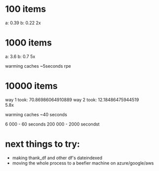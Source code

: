 100 items
=========
a: 0.39
b: 0.22
2x

1000 items
==========
a: 3.6
b: 0.7
5x

warming caches ~5seconds
rpe

10000 items
============
way 1 took: 70.86986064910889                                                                   way 2 took: 12.18486475944519    
5.8x

warming caches ~40 seconds

6   000 - 60 seconds
200 000 - 2000 secondst


next things to try:
===================
+ making thank_df and other df's dateindexed
+ moving the whole process to a beefier machine on azure/google/aws
